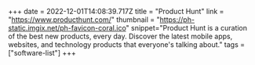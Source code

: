 +++
date = 2022-12-01T14:08:39.717Z
title = "Product Hunt"
link = "https://www.producthunt.com/"
thumbnail = "https://ph-static.imgix.net/ph-favicon-coral.ico"
snippet="Product Hunt is a curation of the best new products, every day. Discover the latest mobile apps, websites, and technology products that everyone's talking about."
tags = ["software-list"]
+++
